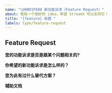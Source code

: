 ```yaml
---
name: "\U0001F680 新功能诉求（Feature Request）"
about: 我有一个绝妙的 idea，希望 StreamX 可以支持它！
title: "[feature] 标题 "
labels: type/feature-request
---
```


## Feature Request

**您的功能诉求是否是跟某个问题相关的?**
<!-- 请简要描述一下这个困扰您的问题 -->

**你希望的新功能诉求是怎么样的？**
<!-- 请简要描述一下您的绝妙想法 -->

**您为此有过什么替代方案？**
<!-- 请简要描述以下您曾经考虑过的其他替代方案 -->

**辅助文档**
<!-- 如果可以的话，请描述一下这个新特性的用户使用场景，或者您对此的一些设计文档/设计图，相关的技术参考文档链接等等，这有助于我们一起快速地讨论这个问题 😆-->
